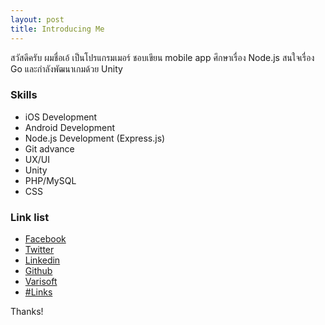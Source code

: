 ```yaml
---
layout: post
title: Introducing Me
---
```


สวัสดีครับ ผมชื่อเอ้ เป็นโปรแกรมเมอร์ ชอบเขียน mobile app ศึกษาเรื่อง Node.js สนใจเรื่อง Go และกำลังพัฒนาเกมด้วย Unity

### Skills

* iOS Development
* Android Development
* Node.js Development (Express.js)
* Git advance
* UX/UI
* Unity
* PHP/MySQL
* CSS

### Link list

* [Facebook](http://facebook.com/pichayas)
* [Twitter](http://twitter.com/pichayas)
* [Linkedin](http://linkedin.com/in/pichayas)
* [Github](https://github.com/pichaya)
* [Varisoft](http://varisoft.co)
* [#Links](http://getlinks.co)

Thanks!
